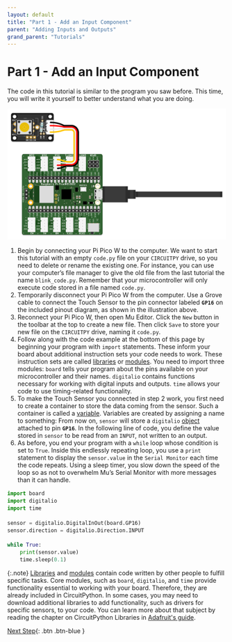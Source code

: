 ```yaml
---
layout: default
title: "Part 1 - Add an Input Component"
parent: "Adding Inputs and Outputs"
grand_parent: "Tutorials"
---
```


# Part 1 - Add an Input Component

The code in this tutorial is similar to the program you saw before. This time, you will write it yourself to better understand what you are doing.

![Wiring Diagram Touch Sensor](assets/io_tactile.png)

1. Begin by connecting your Pi Pico W to the computer. We want to start this tutorial with an empty `code.py` file on your `CIRCUITPY` drive, so you need to delete or rename the existing one. For instance, you can use your computer’s file manager to give the old file from the last tutorial the name `blink_code.py`. Remember that your microcontroller will only execute code stored in a file named `code.py`.
2. Temporarily disconnect your Pi Pico W from the computer. Use a Grove cable to connect the Touch Sensor to the pin connector labeled **`GP16`** on the included pinout diagram, as shown in the illustration above.
3. Reconnect your Pi Pico W, then open Mu Editor. Click the `New` button in the toolbar at the top to create a new file. Then click `Save` to store your new file on the `CIRCUITPY` drive, naming it `code.py`.  
4. Follow along with the code example at the bottom of this page by beginning your program with `import` statements. These inform your board about additional instruction sets your code needs to work. These instruction sets are called [libraries](../../glossary/glossary) or [modules](../..glossary/glossary). You need to import three modules: `board` tells your program about the pins available on your microcontroller and their names. `digitalio` contains functions necessary for working with digital inputs and outputs. `time` allows your code to use timing-related functionality.
5. To make the Touch Sensor you connected in step 2 work, you first need to create a container to store the data coming from the sensor. Such a container is called a [variable](../../glossary/glossary). Variables are created by assigning a name to something: From now on, `sensor` will store a `digitalio` [object](../../glossary/glossary) attached to pin **`GP16`**. In the following line of code, you define the value stored in `sensor` to be read from an `INPUT`, not written to an output.
6. As before, you end your program with a `while` loop whose condition is set to `True`. Inside this endlessly repeating loop, you use a `print` statement to display the `sensor.value` in the `Serial Monitor` each time the code repeats. Using a sleep timer, you slow down the speed of the loop so as not to overwhelm Mu’s Serial Monitor with more messages than it can handle.

```python
import board
import digitalio
import time

sensor = digitalio.DigitalInOut(board.GP16)
sensor.direction = digitalio.Direction.INPUT

while True:
    print(sensor.value)
    time.sleep(0.1)
```

{:.note}
[Libraries](../../glossary/glossary) and [modules](../..glossary/glossary) contain code written by other people to fulfill specific tasks. Core modules, such as `board`, `digitalio`, and `time` provide functionality essential to working with your board. Therefore, they are already included in CircuitPython. In some cases, you may need to download additional libraries to add functionality, such as drivers for specific sensors, to your code. You can learn more about that subject by reading the chapter on CircuitPython Libraries in [Adafruit's guide](learn.adafruit.com/welcome-to-circuitpython/circuitpython-libraries). 

[Next Step](part-2){: .btn .btn-blue }